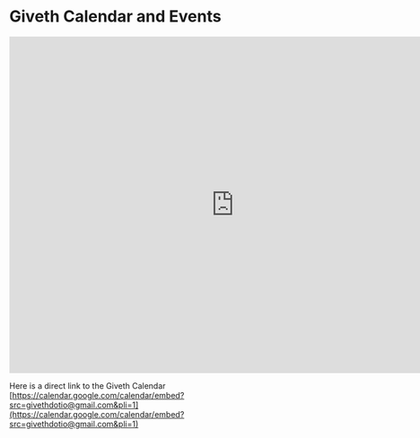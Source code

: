 # Giveth Calendar and Events

<iframe src="https://calendar.google.com/calendar/embed?src=givethdotio%40gmail.com style="border: 0" width="800" height="600" frameborder="0" scrolling="no"></iframe>

Here is a direct link to the Giveth Calendar [https://calendar.google.com/calendar/embed?src=givethdotio@gmail.com&pli=1](https://calendar.google.com/calendar/embed?src=givethdotio@gmail.com&pli=1)